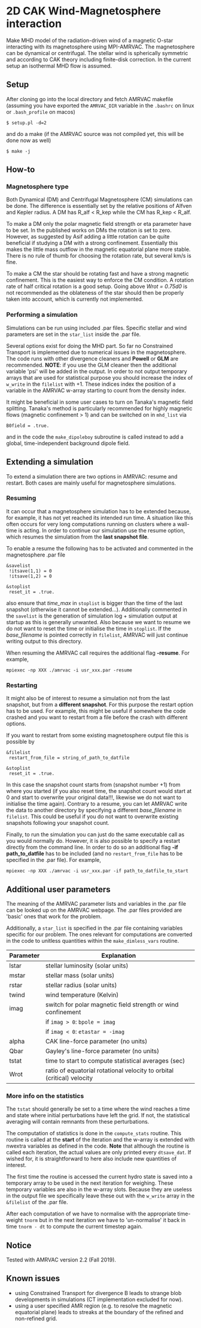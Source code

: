 

# 2D CAK Wind-Magnetosphere interaction

Make MHD model of the radiation-driven wind of a magnetic O-star interacting with its magnetosphere using MPI-AMRVAC. The magnetosphere can be dynamical or centrifugal. The stellar wind is spherically symmetric and according to CAK theory including finite-disk correction. In the current setup an isothermal MHD flow is assumed.

## Setup

After cloning go into the local directory and fetch AMRVAC makefile (assuming you have exported the `AMRVAC_DIR` variable in the `.bashrc` on linux or `.bash_profile` on macos)
```
$ setup.pl -d=2
```
and do a make (if the AMRVAC source was not compiled yet, this will be done now as well)
```
$ make -j
```

## How-to

### Magnetosphere type

Both Dynamical (DM) and Centrifugal Magnetosphere (CM) simulations can be done. The difference is essentially set by the relative positions of Alfven and Kepler radius. A DM has R_alf < R_kep while the CM has R_kep < R_alf.

To make a DM only the polar magnetic field strength or eta parameter have to be set. In the published works on DMs the rotation is set to zero. However, as suggested by Asif adding a little rotation can be quite beneficial if studying a DM with a strong confinement. Essentially this makes the little mass outflow in the magnetic equatorial plane more stable. There is no rule of thumb for choosing the rotation rate, but several km/s is fine.

To make a CM the star should be rotating fast and have a strong magnetic confinement. This is the easiest way to enforce the CM condition. A rotation rate of half critical rotation is a good setup. Going above *Wrot = 0.75d0* is not recommended as the oblateness of the star should then be properly taken into account, which is currently not implemented.

### Performing a simulation

Simulations can be run using included .par files. Specific stellar and wind parameters are set in the `star_list` inside the .par file. 

Several options exist for doing the MHD part. So far no Constrained Transport is implemented due to numerical issues in the magnetosphere. The code runs with other divergence cleaners and **Powell** or **GLM** are recommended. **NOTE**: if you use the GLM cleaner then the additional variable 'psi' will be added in the output. In order to not output temporary arrays that are used for statistical purpose you should increase the index of `w_write` in the `filelist` with +1. These indices index the position of a variable in the AMRVAC w-array starting to count from the density index.

It might be beneficial in some user cases to turn on Tanaka's magnetic field splitting. Tanaka's method is particularly recommended for highly magnetic flows (magnetic confinement > 1) and can be switched on in `mhd_list` via
```
B0field = .true.
```

and in the code the `make_dipoleboy` subroutine is called instead to add a global, time-independent background dipole field. 

## Extending a simulation

To extend a simulation there are two options in AMRVAC: resume and restart. Both cases are mainly useful for magnetosphere simulations.

### Resuming

It can occur that a magnetosphere simulation has to be extended because, for example, it has not yet reached its intended run time. A situation like this often occurs for very long computations running on clusters where a wall-time is acting. In order to continue our simulation use the resume option, which resumes the simulation from the **last snapshot file**. 

To enable a resume the following has to be activated and commented in the magnetosphere .par file
```
&savelist
 !itsave(1,1) = 0
 !itsave(1,2) = 0

&stoplist
 reset_it = .true.
```
also ensure that *time_max* in `stoplist` is bigger than the time of the last snapshot (otherwise it cannot be extended...). Additionally commented in the `savelist` is the generation of simulation log + simulation output at startup as this is generally unwanted. Also because we want to resume we do not want to reset the time or initialise the time in `stoplist`. If the *base_filename* is pointed correctly in `filelist`, AMRVAC will just continue writing output to this directory.

When resuming the AMRVAC call requires the additional flag **-resume**. For example,
```
mpiexec -np XXX ./amrvac -i usr_xxx.par -resume
```

### Restarting

It might also be of interest to resume a simulation not from the last snapshot, but from a **different snapshot**. For this purpose the restart option has to be used. For example, this might be useful if somewhere the code crashed and you want to restart from a file before the crash with different options.

If you want to restart from some existing magnetosphere output file this is possible by
```
&filelist
 restart_from_file = string_of_path_to_datfile

&stoplist
 reset_it = .true.
```
In this case the snapshot count starts from (snapshot number +1) from where you started (if you also reset time, the snapshot count would start at 0 and start to overwrite your original data!!!, likewise we do not want to initialise the time again). Contrary to a resume, you can let AMRVAC write the data to another directory by specifying a different *base_filename* in `filelist`. This could be useful if you do not want to overwrite existing snapshots following your snapshot count.

Finally, to run the simulation you can just do the same executable call as you would normally do. However, it is also possible to specify a restart directly from the command line. In order to do so an additional flag **-if path_to_datfile** has to be included (and no `restart_from_file` has to be specified in the .par file). For example,
```
mpiexec -np XXX ./amrvac -i usr_xxx.par -if path_to_datfile_to_start
```

## Additional user parameters

The meaning of the AMRVAC parameter lists and variables in the .par file can be looked up on the AMRVAC webpage. The .par files provided are 'basic' ones that work for the problem. 

Additionally, a `star_list` is specified in the .par file containing variables specific for our problem. The ones relevant for computations are converted in the code to unitless quantities within the `make_dimless_vars` routine.

| Parameter| Explanation                                                       |
|----------|-------------------------------------------------------------------|
| lstar    | stellar luminosity (solar units)                                  |
| mstar    | stellar mass (solar units)                                        |
| rstar    | stellar radius (solar units)                                      |
| twind    | wind temperature (Kelvin)                                         |
| imag     | switch for polar magnetic field strength or wind confinement 
|          | if `imag > 0`: `bpole = imag`
|          | if `imag < 0`: `etastar = -imag`                                                       | rhobound | boundary density (g/cm^3)                                         |
| alpha    | CAK line-force parameter (no units)                               |
| Qbar     | Gayley's line-force parameter (no units)                          |
| tstat    | time to start to compute statistical averages (sec)               |
| Wrot     | ratio of equatorial rotational velocity to orbital (critical)  velocity |

### More info on the statistics

The `tstat` should generally be set to a time where the wind reaches a time and state where initial perturbations have left the grid. If not, the statistical averaging will contain remnants from these perturbations. 

The computation of statistics is done in the `compute_stats` routine. This routine is called at the **start** of the iteration and the w-array is extended with nwextra variables as defined in the code. **Note** that although the routine is called each iteration, the actual values are only printed every `dtsave_dat`. If wished for, it is straightforward to here also include new quantities of interest.

The first time the routine is accessed the current hydro state is saved into a temporary array to be used in the next iteration for weighing. These temporary variables are also in the w-array slots. Because they are useless in the output file we specifically leave these out with the `w_write` array in the `&filelist` of the .par file. 

After each computation of <X> we have to normalise with the appropriate time-weight `tnorm` but in the next iteration we have to 'un-normalise' it back in time `tnorm - dt` to compute the current timestep <X> again.


## Notice

Tested with AMRVAC version 2.2 (Fall 2019).

## Known issues

+ using Constrained Transport for divergence B leads to strange blob developments in simulations (CT implementation excluded for now).
+ using a user specified AMR region (e.g. to resolve the magnetic equatorial plane) leads to streaks at the boundary of the refined and non-refined grid.

